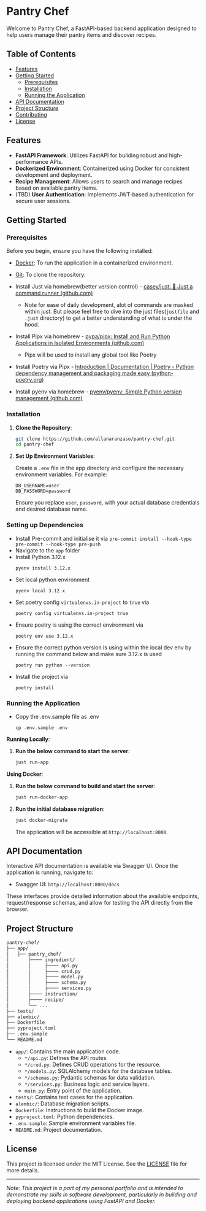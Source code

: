 # Pantry Chef

Welcome to Pantry Chef, a FastAPI-based backend application designed to help users manage
their pantry items and discover recipes.

## Table of Contents

- [Features](#features)
- [Getting Started](#getting-started)
    - [Prerequisites](#prerequisites)
    - [Installation](#installation)
    - [Running the Application](#running-the-application)
- [API Documentation](#api-documentation)
- [Project Structure](#project-structure)
- [Contributing](#contributing)
- [License](#license)

## Features

- **FastAPI Framework**: Utilizes FastAPI for building robust and high-performance APIs.
- **Dockerized Environment**: Containerized using Docker for consistent development and
  deployment.
- **Recipe Management**: Allows users to search and manage recipes based on available
  pantry items.
- (TBD) **User Authentication**: Implements JWT-based authentication for secure user
  sessions.

## Getting Started

### Prerequisites

Before you begin, ensure you have the following installed:

- [Docker](https://www.docker.com/get-started): To run the application in a containerized
  environment.
- [Git](https://git-scm.com/): To clone the repository.
- Install Just via homebrew(better version
  control) - [casey/just: 🤖 Just a command runner (github.com)](https://github.com/casey/just)
    - Note for ease of daily development, alot of commands are masked within just. But
      please feel free to dive into the just files(`justfile` and `.just` directory) to
      get a better understanding of what is under the hood.
- Install Pipx via
  homebrew - [pypa/pipx: Install and Run Python Applications in Isolated Environments (github.com)](https://github.com/pypa/pipx)
    - Pipx will be used to install any global tool like Poetry

- Install Poetry via
  Pipx - [Introduction | Documentation | Poetry - Python dependency management and packaging made easy (python-poetry.org)](https://python-poetry.org/docs/#installing-with-pipx)

- Install pyenv via
  homebrew - [pyenv/pyenv: Simple Python version management (github.com)](https://github.com/pyenv/pyenv?tab=readme-ov-file#installation)

### Installation

1. **Clone the Repository**:

   ```bash
   git clone https://github.com/allanaranzaso/pantry-chef.git
   cd pantry-chef
   ```

2. **Set Up Environment Variables**:

   Create a `.env` file in the app directory and configure the necessary environment
   variables. For example:

   ```env
   DB_USERNAME=user
   DB_PASSWORD=password
   ```

   Ensure you replace `user`, `password`, with your actual database credentials and
   desired database name.

### Setting up Dependencies

- Install Pre-commit and initialise it via
  `pre-commit install --hook-type pre-commit --hook-type pre-push`
- Navigate to the `app` folder
- Install Python 3.12.x
  ```
  pyenv install 3.12.x
  ```
- Set local python environment
  ```
  pyenv local 3.12.x
  ```
- Set poetry config `virtualenvs.in-project` to `true` via
  ```
  poetry config virtualenvs.in-project true
  ```
- Ensure poetry is using the correct environment via
  ```
  poetry env use 3.12.x
  ```
- Ensure the correct python version is using within the local dev env by running the
  command below and make sure 3.12.x is used
  ```
  poetry run python --version
  ```
- Install the project via
  ```
  poetry install
  ```

### Running the Application

- Copy the .env.sample file as .env
    ```
    cp .env.sample .env
    ```

**Running Locally**:
1. **Run the below command to start the server**:

   ```bash
   just run-app
   ```


**Using Docker**:

1. **Run the below command to build and start the server**:

   ```bash
   just run-docker-app
   ```

2. **Run the initial database migration**:

   ```bash
   just docker-migrate
   ```

   The application will be accessible at `http://localhost:8000`.

## API Documentation

Interactive API documentation is available via Swagger UI. Once the application is
running, navigate to:

- Swagger UI: `http://localhost:8000/docs`

These interfaces provide detailed information about the available endpoints,
request/response schemas, and allow for testing the API directly from the browser.

## Project Structure

```bash
pantry-chef/
├── app/
│   ├── pantry_chef/
│       ├──── ingredient/
│       │     ├──── api.py
│       │     ├──── crud.py
│       │     ├──── model.py
│       │     ├──── schema.py
│       │     ├──── services.py
│       ├──── instruction/
│       ├──── recipe/
│       └── ...
├── tests/
├── alembic/
├── Dockerfile
├── pyproject.toml
├── .env.sample
└── README.md
```

- `app/`: Contains the main application code.
    - `*/api.py`: Defines the API routes.
    - `*/crud.py`: Defines CRUD operations for the resource.
    - `*/models.py`: SQLAlchemy models for the database tables.
    - `*/schemas.py`: Pydantic schemas for data validation.
    - `*/services.py`: Business logic and service layers.
    - `main.py`: Entry point of the application.
- `tests/`: Contains test cases for the application.
- `alembic/`: Database migration scripts.
- `Dockerfile`: Instructions to build the Docker image.
- `pyproject.toml`: Python dependencies.
- `.env.sample`: Sample environment variables file.
- `README.md`: Project documentation.

## License

This project is licensed under the MIT License. See the [LICENSE](LICENSE) file for more
details.

---

*Note: This project is a part of my personal portfolio and is intended to demonstrate my
skills in software development, particularly in building and deploying backend
applications using FastAPI and Docker.*

